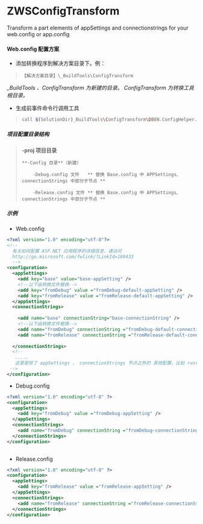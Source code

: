 # ZWSConfigTransform
Transform a part elements of  appSettings and connectionstrings for your web.config or app.config

#### Web.config 配置方案

- 添加转换程序到解决方案目录下。例：

> ```
> 【解决方案目录】\_BuildTools\ConfigTransform
> ```

*_BuildTools 、ConfigTransform  为新建的目录。 ConfigTransform 为转换工具根目录。*

- 生成前事件命令行调用工具

> ```bash
> call $(SolutionDir)_BuildTools\ConfigTransform\DBEN.ConfigHelper.exe $(ConfigurationName) $(ProjectDir)Config\ $(ProjectDir)Web.config
> ```

##### 项目配置目录结构

> **-proj 项目目录**
>
>     **-Config 目录**（新建）
>
>         -Debug.config 文件   ** 替换 Base.config 中 APPSettings、 connectionStrings 中部分子节点 **
>
>         -Release.config 文件 ** 替换 Base.config 中 APPSettings、 connectionStrings 中部分子节点 **

##### 示例

- Web.config 

```xml
<?xml version="1.0" encoding="utf-8"?>
<!--
  有关如何配置 ASP.NET 应用程序的详细信息，请访问
  http://go.microsoft.com/fwlink/?LinkId=169433
  -->
<configuration>
  <appSettings>
    <add key="base" value="base-appSetting" />
    <!--以下由转换文件替换-->
    <add key="fromDebug" value ="fromDebug-default-appSetting" />
    <add key="fromRelease" value ="fromRelease-default-appSetting" />
  </appSettings>
  <connectionStrings>
      
    <add name="base" connectionString="base-connectionString" />
    <!--以下由转换文件替换-->
    <add name="fromDebug" connectionString ="fromDebug-default-connectionString" />
    <add name="fromRelease" connectionString ="fromRelease-default-connectionString" />
 
  </connectionStrings>
  <!--
   ..... 
   这里是除了 appSettings 、 connectionStrings 节点之外的 其他配置，比如 runtime 节点.
 -->
</configuration>
```

- Debug.config

```xml
<?xml version="1.0" encoding="utf-8" ?>
<configuration>
  <appSettings>
    <add key="fromDebug" value ="fromDebug-appSetting" />
  </appSettings>
  <connectionStrings>
    <add name="fromDebug" connectionString ="fromDebug-connectionString" />
  </connectionStrings>
</configuration>
 
```

- Release.config

```xml
<?xml version="1.0" encoding="utf-8" ?>
<configuration>
  <appSettings>
    <add key="fromRelease" value ="fromRelease-appSetting" />
  </appSettings>
  <connectionStrings>
    <add name="fromRelease" connectionString ="fromRelease-connectionString" />
  </connectionStrings>
</configuration>
```
